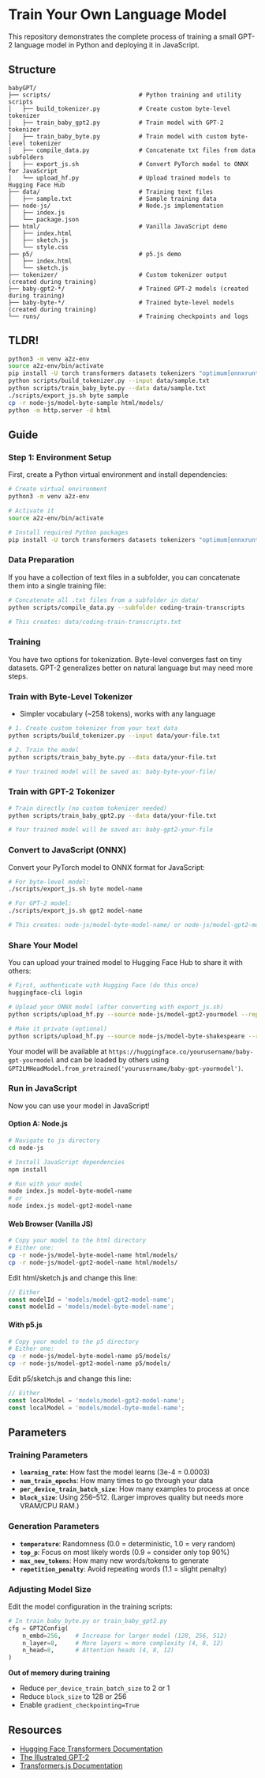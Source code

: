 # Train Your Own Language Model

This repository demonstrates the complete process of training a small GPT-2 language model in Python and deploying it in JavaScript.

## Structure

```
babyGPT/
├── scripts/                         # Python training and utility scripts
│   ├── build_tokenizer.py           # Create custom byte-level tokenizer
│   ├── train_baby_gpt2.py           # Train model with GPT-2 tokenizer
│   ├── train_baby_byte.py           # Train model with custom byte-level tokenizer
│   ├── compile_data.py              # Concatenate txt files from data subfolders
│   ├── export_js.sh                 # Convert PyTorch model to ONNX for JavaScript
│   └── upload_hf.py                 # Upload trained models to Hugging Face Hub
├── data/                            # Training text files
│   ├── sample.txt                   # Sample training data
├── node-js/                         # Node.js implementation
│   ├── index.js
│   └── package.json
├── html/                            # Vanilla JavaScript demo
│   ├── index.html
│   ├── sketch.js
│   └── style.css
├── p5/                              # p5.js demo
│   ├── index.html
│   └── sketch.js
├── tokenizer/                       # Custom tokenizer output (created during training)
├── baby-gpt2-*/                     # Trained GPT-2 models (created during training)
├── baby-byte-*/                     # Trained byte-level models (created during training)
└── runs/                            # Training checkpoints and logs
```

## TLDR!

```bash
python3 -m venv a2z-env
source a2z-env/bin/activate
pip install -U torch transformers datasets tokenizers "optimum[onnxruntime]" onnx huggingface_hub
python scripts/build_tokenizer.py --input data/sample.txt
python scripts/train_baby_byte.py --data data/sample.txt
./scripts/export_js.sh byte sample
cp -r node-js/model-byte-sample html/models/
python -m http.server -d html
```

## Guide

### Step 1: Environment Setup

First, create a Python virtual environment and install dependencies:

```bash
# Create virtual environment
python3 -m venv a2z-env

# Activate it
source a2z-env/bin/activate

# Install required Python packages
pip install -U torch transformers datasets tokenizers "optimum[onnxruntime]" onnx huggingface_hub
```

### Data Preparation

If you have a collection of text files in a subfolder, you can concatenate them into a single training file:

```bash
# Concatenate all .txt files from a subfolder in data/
python scripts/compile_data.py --subfolder coding-train-transcripts

# This creates: data/coding-train-transcripts.txt
```

### Training

You have two options for tokenization. Byte-level converges fast on tiny datasets. GPT-2 generalizes better on natural language but may need more steps.

### Train with Byte-Level Tokenizer

- Simpler vocabulary (~258 tokens), works with any language

```bash
# 1. Create custom tokenizer from your text data
python scripts/build_tokenizer.py --input data/your-file.txt

# 2. Train the model
python scripts/train_baby_byte.py --data data/your-file.txt

# Your trained model will be saved as: baby-byte-your-file/
```

### Train with GPT-2 Tokenizer

```bash
# Train directly (no custom tokenizer needed)
python scripts/train_baby_gpt2.py --data data/your-file.txt

# Your trained model will be saved as: baby-gpt2-your-file
```

### Convert to JavaScript (ONNX)

Convert your PyTorch model to ONNX format for JavaScript:

```bash
# For byte-level model:
./scripts/export_js.sh byte model-name

# For GPT-2 model:
./scripts/export_js.sh gpt2 model-name

# This creates: node-js/model-byte-model-name/ or node-js/model-gpt2-model-name/
```

### Share Your Model

You can upload your trained model to Hugging Face Hub to share it with others:

```bash
# First, authenticate with Hugging Face (do this once)
huggingface-cli login

# Upload your ONNX model (after converting with export_js.sh)
python scripts/upload_hf.py --source node-js/model-gpt2-yourmodel --repo-id yourusername/baby-gpt-yourmodel

# Make it private (optional)
python scripts/upload_hf.py --source node-js/model-byte-shakespeare --repo-id yourusername/baby-gpt-shakespeare --private
```

Your model will be available at `https://huggingface.co/yourusername/baby-gpt-yourmodel` and can be loaded by others using `GPT2LMHeadModel.from_pretrained('yourusername/baby-gpt-yourmodel')`.

### Run in JavaScript

Now you can use your model in JavaScript!

#### Option A: Node.js

```bash
# Navigate to js directory
cd node-js

# Install JavaScript dependencies
npm install

# Run with your model
node index.js model-byte-model-name
# or
node index.js model-gpt2-model-name
```

#### Web Browser (Vanilla JS)

```bash
# Copy your model to the html directory
# Either one:
cp -r node-js/model-byte-model-name html/models/
cp -r node-js/model-gpt2-model-name html/models/
```

Edit html/sketch.js and change this line:

```js
// Either
const modelId = 'models/model-gpt2-model-name';
const modelId = 'models/model-byte-model-name';
```

#### With p5.js

```bash
# Copy your model to the p5 directory
# Either one:
cp -r node-js/model-byte-model-name p5/models/
cp -r node-js/model-gpt2-model-name p5/models/
```

Edit p5/sketch.js and change this line:

```js
// Either
const localModel = 'models/model-gpt2-model-name';
const localModel = 'models/model-byte-model-name';
```

## Parameters

### Training Parameters

- **`learning_rate`**: How fast the model learns (3e-4 = 0.0003)
- **`num_train_epochs`**: How many times to go through your data
- **`per_device_train_batch_size`**: How many examples to process at once
- **`block_size`**: Using 256–512. (Larger improves quality but needs more VRAM/CPU RAM.)

### Generation Parameters

- **`temperature`**: Randomness (0.0 = deterministic, 1.0 = very random)
- **`top_p`**: Focus on most likely words (0.9 = consider only top 90%)
- **`max_new_tokens`**: How many new words/tokens to generate
- **`repetition_penalty`**: Avoid repeating words (1.1 = slight penalty)

### Adjusting Model Size

Edit the model configuration in the training scripts:

```python
# In train_baby_byte.py or train_baby_gpt2.py
cfg = GPT2Config(
    n_embd=256,    # Increase for larger model (128, 256, 512)
    n_layer=8,     # More layers = more complexity (4, 8, 12)
    n_head=8,      # Attention heads (4, 8, 12)
)
```

**Out of memory during training**

- Reduce `per_device_train_batch_size` to 2 or 1
- Reduce `block_size` to 128 or 256
- Enable `gradient_checkpointing=True`

## Resources

- [Hugging Face Transformers Documentation](https://huggingface.co/docs/transformers)
- [The Illustrated GPT-2](http://jalammar.github.io/illustrated-gpt2/)
- [Transformers.js Documentation](https://huggingface.co/docs/transformers.js)
